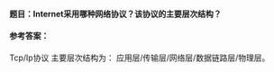 #### **题目**：Internet采用哪种网络协议？该协议的主要层次结构？


#### **参考答案**： 
Tcp/Ip协议
主要层次结构为： 应用层/传输层/网络层/数据链路层/物理层。
